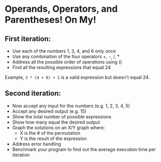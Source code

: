 # Operands, Operators, and Parentheses! On My!


## First iteration:

- Use each of the numbers 1, 3, 4, and 6 only once
- Use any combination of the four operators +, -, /, *
- Address all the possible order of operations using ()
- Find all the resulting expressions that equal 24

Example, `3 * (4 + 6) + 1` is a valid expression but doesn't equal 24.


## Second iteration:

- Now accept any input for the numbers (e.g. 1, 2, 3, 4, 5)
- Accept any desired output (e.g. 15)
- Show the total number of possible expressions
- Show how many equal the desired output
- Graph the solutions on an X/Y graph where:
    - X is the # of the permutation
    - Y is the result of the expression
- Address error handling
- Benchmark your program to find out the average execution time per iteration
